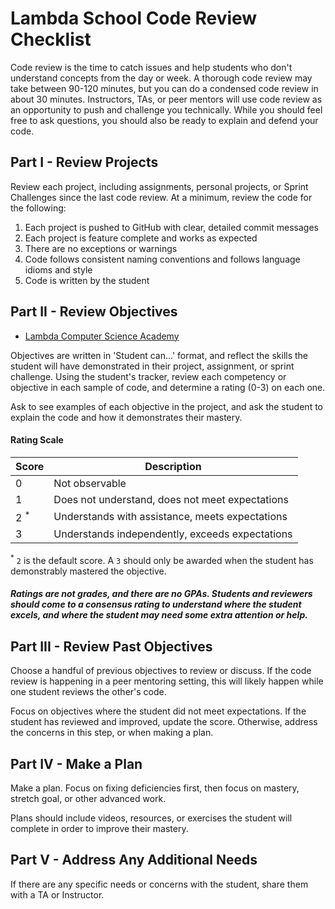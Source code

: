 # Lambda School Code Review Checklist

Code review is the time to catch issues and help students who don't understand concepts from the day or week. A thorough code review may take between 90-120 minutes, but you can do a condensed code review in about 30 minutes. Instructors, TAs, or peer mentors will use code review as an opportunity to push and challenge you technically. While you should feel free to ask questions, you should also be ready to explain and defend your code.

## Part I - Review Projects

Review each project, including assignments, personal projects, or Sprint Challenges since the last code review. At a minimum, review the code for the following:

1. Each project is pushed to GitHub with clear, detailed commit messages
2. Each project is feature complete and works as expected
3. There are no exceptions or warnings
4. Code follows consistent naming conventions and follows language idioms and style
5. Code is written by the student

## Part II - Review Objectives

- [Lambda Computer Science Academy](http://ls-training-kit.netlify.com/cs-master)

Objectives are written in 'Student can...' format, and reflect the skills the student will have demonstrated in their project, assignment, or sprint challenge. Using the student's tracker, review each competency or objective in each sample of code, and determine a rating (0-3) on each one.

Ask to see examples of each objective in the project, and ask the student to explain the code and how it demonstrates their mastery.

#### Rating Scale

| Score   | Description           												|
| ------- | --------------------------------------------------------------------|
| 0       				| Not observable      									|
| 1       				| Does not understand, does not meet expectations		|
| 2 <sup>*</sup>       	| Understands with assistance, meets expectations		|
| 3       				| Understands independently, exceeds expectations		|

<sup>*</sup> `2` is the default score. A `3` should only be awarded when the student has demonstrably mastered the objective.

<h5>Ratings are not grades, and there are no GPAs. Students and reviewers should come to a consensus rating to understand where the student excels, and where the student may need some extra attention or help. </h5>

## Part III - Review Past Objectives

Choose a handful of previous objectives to review or discuss. If the code review is happening in a peer mentoring setting, this will likely happen while one student reviews the other's code.

Focus on objectives where the student did not meet expectations. If the student has reviewed and improved, update the score. Otherwise, address the concerns in this step, or when making a plan.

## Part IV - Make a Plan

Make a plan. Focus on fixing deficiencies first, then focus on mastery, stretch goal, or other advanced work.

Plans should include videos, resources, or exercises the student will complete in order to improve their mastery.

## Part V - Address Any Additional Needs

If there are any specific needs or concerns with the student, share them with a TA or Instructor.
